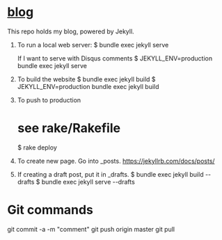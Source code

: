 # [blog](https://nickaws.net/index.html)
This repo holds my blog, powered by Jekyll.

1) To run a local web server:
	 $ bundle exec jekyll serve
  
   If I want to serve with Disqus comments
   $ JEKYLL_ENV=production bundle exec jekyll serve

2) To build the website
	 $ bundle exec jekyll build
	 $ JEKYLL_ENV=production bundle exec jekyll build

3) To push to production
	 # see rake/Rakefile
	 $ rake deploy

4) To create new page. Go into \_posts.
	 https://jekyllrb.com/docs/posts/

5) If creating a draft post, put it in \_drafts.
   $ bundle exec jekyll build --drafts
   $ bundle exec jekyll serve --drafts

# Git commands
git commit -a -m "comment"
git push origin master
git pull
